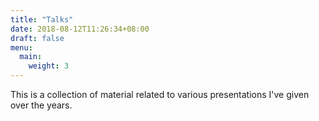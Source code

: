 ```yaml
---
title: "Talks"
date: 2018-08-12T11:26:34+08:00
draft: false
menu:
  main:
    weight: 3
---
```


This is a collection of material related to various presentations I've
given over the years.
